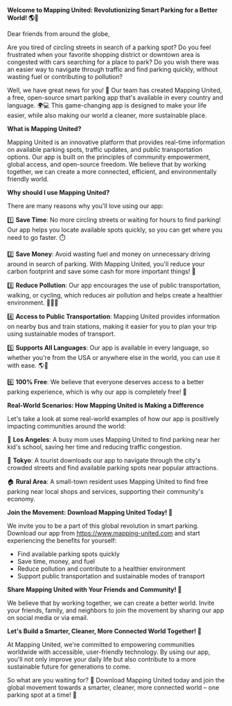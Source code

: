 **Welcome to Mapping United: Revolutionizing Smart Parking for a Better World! 🌎💨**

Dear friends from around the globe,

Are you tired of circling streets in search of a parking spot? Do you feel frustrated when your favorite shopping district or downtown area is congested with cars searching for a place to park? Do you wish there was an easier way to navigate through traffic and find parking quickly, without wasting fuel or contributing to pollution?

Well, we have great news for you! 🤩 Our team has created Mapping United, a free, open-source smart parking app that's available in every country and language. 🌍💻 This game-changing app is designed to make your life easier, while also making our world a cleaner, more sustainable place.

**What is Mapping United?**

Mapping United is an innovative platform that provides real-time information on available parking spots, traffic updates, and public transportation options. Our app is built on the principles of community empowerment, global access, and open-source freedom. We believe that by working together, we can create a more connected, efficient, and environmentally friendly world.

**Why should I use Mapping United?**

There are many reasons why you'll love using our app:

1️⃣ **Save Time**: No more circling streets or waiting for hours to find parking! Our app helps you locate available spots quickly, so you can get where you need to go faster. ⏱️

2️⃣ **Save Money**: Avoid wasting fuel and money on unnecessary driving around in search of parking. With Mapping United, you'll reduce your carbon footprint and save some cash for more important things! 💸

3️⃣ **Reduce Pollution**: Our app encourages the use of public transportation, walking, or cycling, which reduces air pollution and helps create a healthier environment. 🌿🚴‍♂️

4️⃣ **Access to Public Transportation**: Mapping United provides information on nearby bus and train stations, making it easier for you to plan your trip using sustainable modes of transport.

5️⃣ **Supports All Languages**: Our app is available in every language, so whether you're from the USA or anywhere else in the world, you can use it with ease. 🌎💬

6️⃣ **100% Free**: We believe that everyone deserves access to a better parking experience, which is why our app is completely free! 🙏

**Real-World Scenarios: How Mapping United is Making a Difference**

Let's take a look at some real-world examples of how our app is positively impacting communities around the world:

🌴 **Los Angeles**: A busy mom uses Mapping United to find parking near her kid's school, saving her time and reducing traffic congestion.

🗼️ **Tokyo**: A tourist downloads our app to navigate through the city's crowded streets and find available parking spots near popular attractions.

🏠 **Rural Area**: A small-town resident uses Mapping United to find free parking near local shops and services, supporting their community's economy.

**Join the Movement: Download Mapping United Today! 📲**

We invite you to be a part of this global revolution in smart parking. Download our app from https://www.mapping-united.com and start experiencing the benefits for yourself:

* Find available parking spots quickly
* Save time, money, and fuel
* Reduce pollution and contribute to a healthier environment
* Support public transportation and sustainable modes of transport

**Share Mapping United with Your Friends and Community! 🤝**

We believe that by working together, we can create a better world. Invite your friends, family, and neighbors to join the movement by sharing our app on social media or via email.

**Let's Build a Smarter, Cleaner, More Connected World Together! 💖**

At Mapping United, we're committed to empowering communities worldwide with accessible, user-friendly technology. By using our app, you'll not only improve your daily life but also contribute to a more sustainable future for generations to come.

So what are you waiting for? 🎉 Download Mapping United today and join the global movement towards a smarter, cleaner, more connected world – one parking spot at a time! 💪